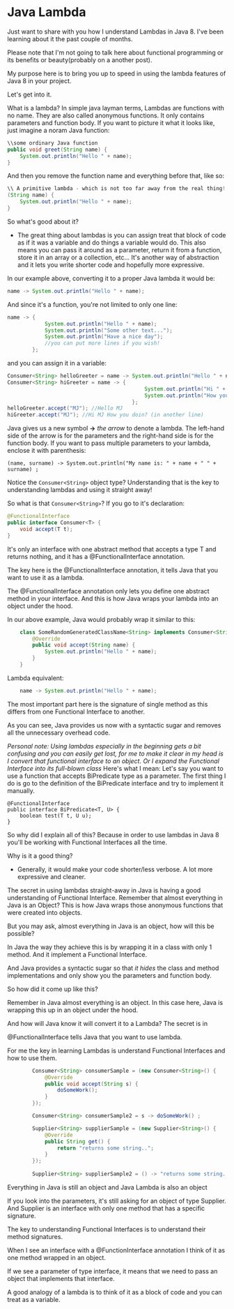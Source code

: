 # Java Lambda

Just want to share with you how I understand Lambdas in Java 8. I've been learning about it the past couple of months.

Please note that I'm not going to talk here about functional programming or its benefits or beauty(probably on a another post).

My purpose here is to bring you up to speed in using the lambda features of Java 8 in your project.

Let's get into it.

What is a lambda? In simple java layman terms, Lambdas are functions with no name.  They are also called anonymous functions. It only contains parameters and function body.  If you want to picture it what it looks like, just imagine a noram Java function:
```Java
\\some ordinary Java function
public void greet(String name) {
    System.out.println("Hello " + name);
}
```

And then you remove the function name and everything before that, like so:
```Java
\\ A primitive lambda - which is not too far away from the real thing!
(String name) {
    System.out.println("Hello " + name);
}
```

So what's good about it?
- The great thing about lambdas is you can assign treat that block of code as if it was a variable and do things a variable would do. This also means you can pass it around as a parameter, return it from a function, store it in an array or a collection, etc...  It's another way of abstraction and it lets you write shorter code and hopefully more expressive.

In our example above, converting it to a proper Java lambda it would be:
```Java
name -> System.out.println("Hello " + name);
```

And since it's a function, you're not limited to only one line:
```Java
name -> { 
            System.out.println("Hello " + name);
            System.out.println("Some other text...");
            System.out.println("Have a nice day");
            //you can put more lines if you wish!
        };
```

and you can assign it in a variable:
```Java
Consumer<String> helloGreeter = name -> System.out.println("Hello " + name);
Consumer<String> hiGreeter = name -> { 
                                            System.out.println("Hi " + name); 
                                            System.out.println("How you doin?"); 
                                        };
helloGreeter.accept("MJ"); //Hello MJ                                        
hiGreeter.accept("MJ"); //Hi MJ How you doin? (in another line)                                                
```

Java gives us a new symbol **->** *the arrow* to denote a lambda. The left-hand side of the arrow is for the parameters and the right-hand side is for the function body. If you want to pass multiple parameters to your lambda, enclose it with parenthesis:
```
(name, surname) -> System.out.println("My name is: " + name + " " + surname) ;
```

Notice the ```Consumer<String>``` object type? Understanding that is the key to understanding lambdas and using it straight away!

So what is that ```Consumer<String>```? If you go to it's declaration:
```Java
@FunctionalInterface
public interface Consumer<T> {
    void accept(T t);
}    
```

It's only an interface with one abstract method that accepts a type T and returns nothing, and it has a @FunctionalInterface annotation.

The key here is the @FunctionalInterface annotation, it tells Java that you want to use it as a lambda.

The @FunctionalInterface annotation only lets you define one abstract method in your interface. And this is how Java wraps your lambda into an object under the hood.

In our above example, Java would probably wrap it similar to this:
```Java
    class SomeRandomGeneratedClassName<String> implements Consumer<String>{
        @Override
        public void accept(String name) {
            System.out.println("Hello " + name);
        }
    }
```

Lambda equivalent:
```Java
    name -> System.out.println("Hello " + name);
```

The most important part here is the signature of single method as this differs from one Functional Interface to another.

As you can see, Java provides us now with a syntactic sugar and removes all the unnecessary overhead code.
 

*Personal note: Using lambdas especially in the beginning gets a bit confusing and you can easily get lost, for me to make it clear in my head is I convert that functional interface to an object. Or I expand the Functional Interface into its full-blown class*
Here's what I mean: Let's say you want to use a function that accepts BiPredicate type as a parameter. The first thing I do is go to the definition of the BiPredicate interface and try to implement it manually.
```
@FunctionalInterface
public interface BiPredicate<T, U> {
    boolean test(T t, U u);
}
```


So why did I explain all of this? Because in order to use lambdas in Java 8 you'll be working with Functional Interfaces all the time.


Why is it a good thing? 
- Generally, it would make your code shorter/less verbose. A lot more expressive and cleaner.

The secret in using lambdas straight-away in Java is having a good understanding of Functional Interface. Remember that almost everything in Java is an Object? This is how Java wraps those anonymous functions that were created into objects.




But you may ask, almost everything in Java is an object, how will this be possible?

In Java the way they achieve this is by wrapping it in a class with only 1 method. And it implement a Functional Interface.

And Java provides a syntactic sugar so that *it hides* the class and method implementations and only show you the parameters and function body.

So how did it come up like this?

Remember in Java almost everything is an object. In this case here, Java is wrapping this up in an object under the hood.



And how will Java know it will convert it to a Lambda? The secret is in 




@FunctionalInterface tells Java that you want to use lambda.

For me the key in learning Lambdas is understand Functional Interfaces and how to use them.

```Java
        Consumer<String> consumerSample = (new Consumer<String>() {
            @Override
            public void accept(String s) {
                doSomeWork();
            }
        });

        Consumer<String> consumerSample2 = s -> doSomeWork() ;

        Supplier<String> supplierSample = (new Supplier<String>() {
            @Override
            public String get() {
                return "returns some string..";
            }
        });
        
        Supplier<String> supplierSample2 = () -> "returns some string...";        

```

Everything in Java is still an object and Java Lambda is also an object

If you look into the parameters, it's still asking for an object of type Supplier. And Supplier is an interface with only one method that has a specific signature.

The key to understanding Functional Interfaces is to understand their method signatures.

When I see an interface with a @FunctionInterface annotation I think of it as one method wrapped in an object.

If we see a parameter of type interface, it means that we need to pass an object that implements that interface.

A good analogy of a lambda is to think of it as a block of code and you can treat as a variable.
